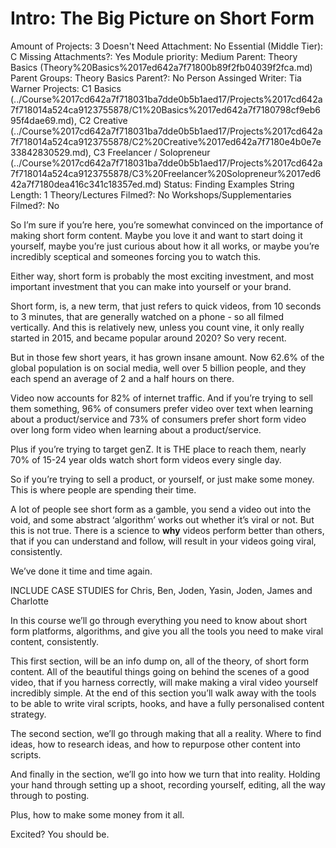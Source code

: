 # Intro: The Big Picture on Short Form

Amount of Projects: 3
Doesn't Need Attachment: No
Essential (Middle Tier): C
Missing Attachments?: Yes
Module priority: Medium
Parent: Theory Basics (Theory%20Basics%2017ed642a7f71800b89f2fb04039f2fca.md)
Parent Groups: Theory Basics
Parent?: No
Person Assinged Writer: Tia Warner
Projects: C1 Basics (../Course%2017cd642a7f718031ba7dde0b5b1aed17/Projects%2017cd642a7f718014a524ca9123755878/C1%20Basics%2017ed642a7f7180798cf9eb695f4dae69.md), C2 Creative (../Course%2017cd642a7f718031ba7dde0b5b1aed17/Projects%2017cd642a7f718014a524ca9123755878/C2%20Creative%2017ed642a7f7180e4b0e7e33842830529.md), C3 Freelancer / Solopreneur (../Course%2017cd642a7f718031ba7dde0b5b1aed17/Projects%2017cd642a7f718014a524ca9123755878/C3%20Freelancer%20Solopreneur%2017ed642a7f7180dea416c341c18357ed.md)
Status: Finding Examples
String Length: 1
Theory/Lectures Filmed?: No
Workshops/Supplementaries Filmed?: No

So I’m sure if you’re here, you’re somewhat convinced on the importance of making short form content. Maybe you love it and want to start doing it yourself, maybe you’re just curious about how it all works, or maybe you’re incredibly sceptical and someones forcing you to watch this. 

Either way, short form is probably the most exciting investment, and most important investment that you can make into yourself or your brand. 

Short form, is, a new term, that just refers to quick videos, from 10 seconds to 3 minutes, that are generally watched on a phone - so all filmed vertically. And this is relatively new, unless you count vine, it only really started in 2015, and became popular around 2020? So very recent.

But in those few short years, it has grown insane amount. Now 62.6% of the global population is on social media, well over 5 billion people, and they each spend an average of 2 and a half hours on there. 

Video now accounts for 82% of internet traffic. And if you’re trying to sell them something, 96% of consumers prefer video over text when learning about a product/service and 73% of consumers prefer short form video over long form video when learning about a product/service. 

Plus if you’re trying to target genZ. It is THE place to reach them, nearly 70% of 15-24 year olds watch short form videos every single day. 

So if you’re trying to sell a product, or yourself, or just make some money. This is where people are spending their time. 

A lot of people see short form as a gamble, you send a video out into the void, and some abstract ‘algorithm’ works out whether it’s viral or not. But this is not true. There is a science to **why** videos perform better than others, that if you can understand and follow, will result in your videos going viral, consistently. 

We’ve done it time and time again. 

INCLUDE CASE STUDIES for Chris, Ben, Joden, Yasin, Joden, James and Charlotte 

In this course we’ll go through everything you need to know about short form platforms, algorithms, and give you all the tools you need to make viral content, consistently. 

This first section, will be an info dump on, all of the theory, of short form content. All of the beautiful things going on behind the scenes of a good video, that if you harness correctly, will make making a viral video yourself incredibly simple. At the end of this section you’ll walk away with the tools to be able to write viral scripts, hooks, and have a fully personalised content strategy. 

The second section, we’ll go through making that all a reality. Where to find ideas, how to research ideas, and how to repurpose other content into scripts. 

And finally in the section, we’ll go into how we turn that into reality. Holding your hand through setting up a shoot, recording yourself, editing, all the way through to posting. 

Plus, how to make some money from it all. 

Excited? You should be.